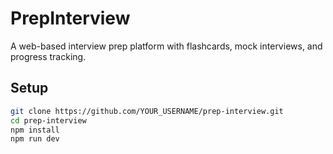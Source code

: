 # PrepInterview 

A web-based interview prep platform with flashcards, mock interviews, and progress tracking.

## Setup

```bash
git clone https://github.com/YOUR_USERNAME/prep-interview.git
cd prep-interview
npm install
npm run dev


